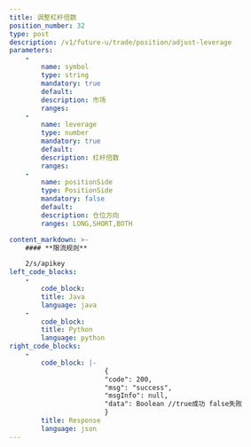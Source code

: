 ```yaml
---
title: 调整杠杆倍数
position_number: 32
type: post
description: /v1/future-u/trade/position/adjust-leverage
parameters:
    -
        name: symbol
        type: string
        mandatory: true
        default:
        description: 市场
        ranges:
    -
        name: leverage
        type: number
        mandatory: true
        default:
        description: 杠杆倍数
        ranges:
    -
        name: positionSide
        type: PositionSide
        mandatory: false
        default:
        description: 仓位方向
        ranges: LONG,SHORT,BOTH

content_markdown: >-
    #### **限流规则**

    2/s/apikey
left_code_blocks:
    -
        code_block:
        title: Java
        language: java
    -
        code_block:
        title: Python
        language: python
right_code_blocks:
    -
        code_block: |-
                        {
                        "code": 200,
                        "msg": "success",
                        "msgInfo": null,
                        "data": Boolean //true成功 false失败
                        }
        title: Response
        language: json
---
```

